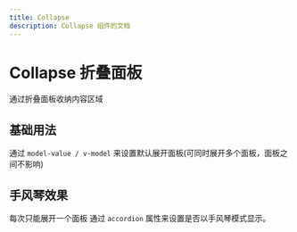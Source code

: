 ```yaml
---
title: Collapse 
description: Collapse 组件的文档
---
```


# Collapse 折叠面板
通过折叠面板收纳内容区域

## 基础用法
通过 `model-value / v-model` 来设置默认展开面板(可同时展开多个面板，面板之间不影响)


<preview path="../demo/Collapse/Cbase.vue" title="基础用法" description="Collapse 组件的基础用法"></preview>

## 手风琴效果
每次只能展开一个面板
通过 `accordion` 属性来设置是否以手风琴模式显示。


<preview path="../demo/Collapse/Caccordion.vue" title="手风琴效果" description="Collapse 组件的手风琴效果"></preview>